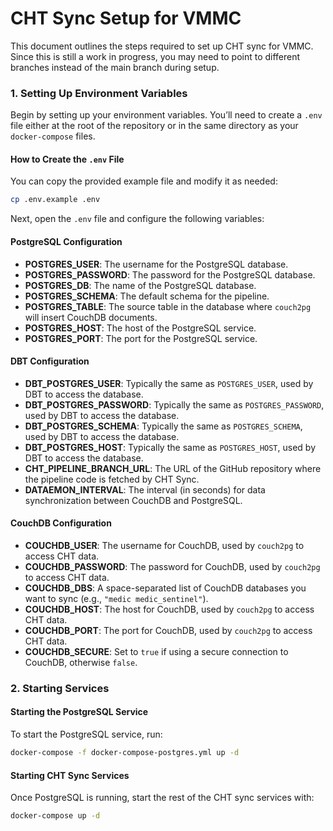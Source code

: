 # CHT Sync Setup for VMMC

This document outlines the steps required to set up CHT sync for VMMC. Since this is still a work in progress, you may need to point to different branches instead of the main branch during setup.

### 1. Setting Up Environment Variables

Begin by setting up your environment variables. You’ll need to create a `.env` file either at the root of the repository or in the same directory as your `docker-compose` files.

#### How to Create the `.env` File

You can copy the provided example file and modify it as needed:

```bash
cp .env.example .env
```

Next, open the `.env` file and configure the following variables:

#### PostgreSQL Configuration

- **POSTGRES_USER**: The username for the PostgreSQL database.
- **POSTGRES_PASSWORD**: The password for the PostgreSQL database.
- **POSTGRES_DB**: The name of the PostgreSQL database.
- **POSTGRES_SCHEMA**: The default schema for the pipeline.
- **POSTGRES_TABLE**: The source table in the database where `couch2pg` will insert CouchDB documents.
- **POSTGRES_HOST**: The host of the PostgreSQL service.
- **POSTGRES_PORT**: The port for the PostgreSQL service.

#### DBT Configuration

- **DBT_POSTGRES_USER**: Typically the same as `POSTGRES_USER`, used by DBT to access the database.
- **DBT_POSTGRES_PASSWORD**: Typically the same as `POSTGRES_PASSWORD`, used by DBT to access the database.
- **DBT_POSTGRES_SCHEMA**: Typically the same as `POSTGRES_SCHEMA`, used by DBT to access the database.
- **DBT_POSTGRES_HOST**: Typically the same as `POSTGRES_HOST`, used by DBT to access the database.
- **CHT_PIPELINE_BRANCH_URL**: The URL of the GitHub repository where the pipeline code is fetched by CHT Sync.
- **DATAEMON_INTERVAL**: The interval (in seconds) for data synchronization between CouchDB and PostgreSQL.

#### CouchDB Configuration

- **COUCHDB_USER**: The username for CouchDB, used by `couch2pg` to access CHT data.
- **COUCHDB_PASSWORD**: The password for CouchDB, used by `couch2pg` to access CHT data.
- **COUCHDB_DBS**: A space-separated list of CouchDB databases you want to sync (e.g., `"medic medic_sentinel"`).
- **COUCHDB_HOST**: The host for CouchDB, used by `couch2pg` to access CHT data.
- **COUCHDB_PORT**: The port for CouchDB, used by `couch2pg` to access CHT data.
- **COUCHDB_SECURE**: Set to `true` if using a secure connection to CouchDB, otherwise `false`.

### 2. Starting Services

#### Starting the PostgreSQL Service

To start the PostgreSQL service, run:

```bash
docker-compose -f docker-compose-postgres.yml up -d
```

#### Starting CHT Sync Services

Once PostgreSQL is running, start the rest of the CHT sync services with:

```bash
docker-compose up -d
```
